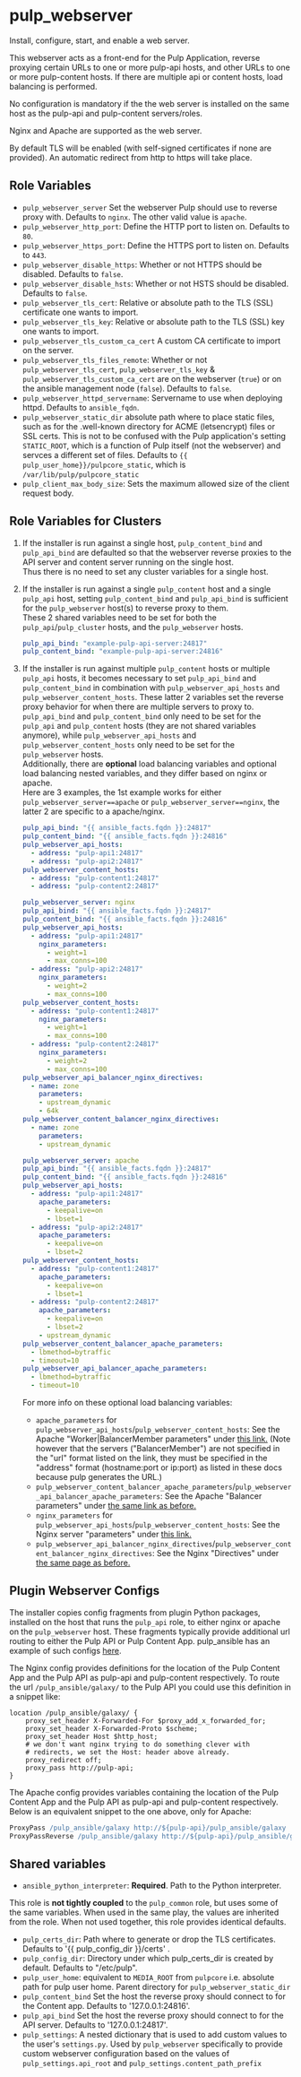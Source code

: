 pulp_webserver
==============

Install, configure, start, and enable a web server.

This webserver acts as a front-end for the Pulp Application, reverse proxying certain URLs to one or
more pulp-api hosts, and other URLs to one or more pulp-content hosts. If there are multiple api or
content hosts, load balancing is performed.

No configuration is mandatory if the the web server is installed on the same host as the pulp-api
and pulp-content servers/roles.

Nginx and Apache are supported as the web server.

By default TLS will be enabled (with self-signed certificates if none are provided). An automatic
redirect from http to https will take place.

Role Variables
--------------

* `pulp_webserver_server` Set the webserver Pulp should use to reverse proxy with. Defaults to
  `nginx`. The other valid value is `apache`.
* `pulp_webserver_http_port`: Define the HTTP port to listen on. Defaults to `80`.
* `pulp_webserver_https_port`: Define the HTTPS port to listen on. Defaults to `443`.
* `pulp_webserver_disable_https`: Whether or not HTTPS should be disabled. Defaults to `false`.
* `pulp_webserver_disable_hsts`: Whether or not HSTS should be disabled. Defaults to `false`.
* `pulp_webserver_tls_cert`: Relative or absolute path to the TLS (SSL) certificate
   one wants to import.
* `pulp_webserver_tls_key`: Relative or absolute path to the TLS (SSL) key
   one wants to import.
* `pulp_webserver_tls_custom_ca_cert` A custom CA certificate to import on the server.
* `pulp_webserver_tls_files_remote`: Whether or not `pulp_webserver_tls_cert`,
  `pulp_webserver_tls_key` & `pulp_webserver_tls_custom_ca_cert` are on the webserver (`true`)
   or on the ansible management node (`false`). Defaults to `false`.
* `pulp_webserver_httpd_servername`: Servername to use when deploying httpd. Defaults to
  `ansible_fqdn`.
* `pulp_webserver_static_dir` absolute path where to place static files, such as for the .well-known
   directory for ACME (letsencrypt) files or SSL certs. This is not to be confused with the Pulp
   application's setting `STATIC_ROOT`, which is a function of Pulp itself (not the webserver) and servces
   a different set of files. Defaults to `{{ pulp_user_home}}/pulpcore_static`, which is `/var/lib/pulp/pulpcore_static`
* `pulp_client_max_body_size`: Sets the maximum allowed size of the client request body.

Role Variables for Clusters
---------------------------

1. If the installer is run against a single host, `pulp_content_bind` and `pulp_api_bind` are defaulted
   so that the webserver reverse proxies to the API server and content server running on the single host.  
   Thus there is no need to set any cluster variables for a single host.

2. If the installer is run against a single `pulp_content` host and a single `pulp_api` host, setting
   `pulp_content_bind` and `pulp_api_bind` is sufficient for the `pulp_webserver` host(s) to reverse proxy
   to them.  
   These 2 shared variables need to be set for both the `pulp_api`/`pulp_cluster` hosts, and the
   `pulp_webserver` hosts.  

    ```yaml
    pulp_api_bind: "example-pulp-api-server:24817"
    pulp_content_bind: "example-pulp-api-server:24816"
    ```

3. If the installer is run against multiple `pulp_content` hosts or multiple `pulp_api` hosts,
   it becomes necessary to set `pulp_api_bind` and `pulp_content_bind` in combination with
   `pulp_webserver_api_hosts` and `pulp_webserver_content_hosts`. These latter 2 variables
    set the reverse proxy behavior for when there are multiple servers to proxy to.  
   `pulp_api_bind` and `pulp_content_bind`
   only need to be set for the `pulp_api` and `pulp_content` hosts (they are not shared variables
   anymore), while `pulp_webserver_api_hosts` and `pulp_webserver_content_hosts` only need to
   be set for the `pulp_webserver` hosts.  
   Additionally, there are **optional** load balancing variables
   and optional load balancing nested variables, and they differ based on nginx or apache.  
   Here are 3 examples, the 1st example works for either `pulp_webserver_server==apache` or
   `pulp_webserver_server==nginx`, the latter 2 are specific to a apache/nginx.  

    ```yaml
    pulp_api_bind: "{{ ansible_facts.fqdn }}:24817"
    pulp_content_bind: "{{ ansible_facts.fqdn }}:24816"
    pulp_webserver_api_hosts:
      - address: "pulp-api1:24817"
      - address: "pulp-api2:24817"
    pulp_webserver_content_hosts:
      - address: "pulp-content1:24817"
      - address: "pulp-content2:24817"
    ```

    ```yaml
    pulp_webserver_server: nginx
    pulp_api_bind: "{{ ansible_facts.fqdn }}:24817"
    pulp_content_bind: "{{ ansible_facts.fqdn }}:24816"
    pulp_webserver_api_hosts:
      - address: "pulp-api1:24817"
        nginx_parameters:
          - weight=1
          - max_conns=100
      - address: "pulp-api2:24817"
        nginx_parameters:
          - weight=2
          - max_conns=100
    pulp_webserver_content_hosts:
      - address: "pulp-content1:24817"
        nginx_parameters:
          - weight=1
          - max_conns=100
      - address: "pulp-content2:24817"
        nginx_parameters:
          - weight=2
          - max_conns=100
    pulp_webserver_api_balancer_nginx_directives:
      - name: zone
        parameters:
        - upstream_dynamic
        - 64k
    pulp_webserver_content_balancer_nginx_directives:
      - name: zone
        parameters:
        - upstream_dynamic
    ```

    ```yaml
    pulp_webserver_server: apache
    pulp_api_bind: "{{ ansible_facts.fqdn }}:24817"
    pulp_content_bind: "{{ ansible_facts.fqdn }}:24816"
    pulp_webserver_api_hosts:
      - address: "pulp-api1:24817"
        apache_parameters:
          - keepalive=on
          - lbset=1
      - address: "pulp-api2:24817"
        apache_parameters:
          - keepalive=on
          - lbset=2
    pulp_webserver_content_hosts:
      - address: "pulp-content1:24817"
        apache_parameters:
          - keepalive=on
          - lbset=1
      - address: "pulp-content2:24817"
        apache_parameters:
          - keepalive=on
          - lbset=2
        - upstream_dynamic
    pulp_webserver_content_balancer_apache_parameters:
      - lbmethod=bytraffic
      - timeout=10
    pulp_webserver_api_balancer_apache_parameters:
      - lbmethod=bytraffic
      - timeout=10
    ```

    For more info on these optional load balancing variables:

    * `apache_parameters` for `pulp_webserver_api_hosts`/`pulp_webserver_content_hosts`: See the Apache "Worker|BalancerMember parameters" under [this link.](https://httpd.apache.org/docs/2.4/mod/mod_proxy.html#proxypass) (Note however that the servers ("BalancerMember") are not specified in the "url" format listed on the link, they must be specified in the "address" format (hostname:port or ip:port) as listed in these docs because pulp generates the URL.)
    * `pulp_webserver_content_balancer_apache_parameters`/`pulp_webserver_api_balancer_apache_parameters`: See the Apache "Balancer parameters" under [the same link as before.](https://httpd.apache.org/docs/2.4/mod/mod_proxy.html#proxypass)
    * `nginx_parameters` for `pulp_webserver_api_hosts`/`pulp_webserver_content_hosts`: See the
      Nginx server "parameters" under [this
    link.](http://nginx.org/en/docs/http/ngx_http_upstream_module.html#server)
    * `pulp_webserver_api_balancer_nginx_directives`/`pulp_webserver_content_balancer_nginx_directives`:
      See the Nginx "Directives" under [the same page as
    before.](http://nginx.org/en/docs/http/ngx_http_upstream_module.html)

Plugin Webserver Configs
------------------------

The installer copies config fragments from plugin Python packages, installed on the host that runs
the `pulp_api` role, to either nginx or apache on the `pulp_webserver` host.
These fragments typically provide additional url routing to either the Pulp API or
Pulp Content App. pulp_ansible has an example of such configs
[here](https://github.com/pulp/pulp_ansible/tree/main/pulp_ansible/app/webserver_snippets).

The Nginx config provides definitions for the location of the Pulp Content App and the Pulp API as
pulp-api and pulp-content respectively. To route the url `/pulp_ansible/galaxy/` to the Pulp API you
could use this definition in a snippet like:

```nginx
location /pulp_ansible/galaxy/ {
    proxy_set_header X-Forwarded-For $proxy_add_x_forwarded_for;
    proxy_set_header X-Forwarded-Proto $scheme;
    proxy_set_header Host $http_host;
    # we don't want nginx trying to do something clever with
    # redirects, we set the Host: header above already.
    proxy_redirect off;
    proxy_pass http://pulp-api;
}
```

The Apache config provides variables containing the location of the Pulp Content App and the Pulp
API as pulp-api and pulp-content respectively. Below is an equivalent snippet to the one above, only
for Apache:

```apache
ProxyPass /pulp_ansible/galaxy http://${pulp-api}/pulp_ansible/galaxy
ProxyPassReverse /pulp_ansible/galaxy http://${pulp-api}/pulp_ansible/galaxy
```

Shared variables
----------------

* `ansible_python_interpreter`: **Required**. Path to the Python interpreter.

This role is **not tightly coupled** to the `pulp_common` role, but uses some of the same
variables. When used in the same play, the values are inherited from the role.
When not used together, this role provides identical defaults.

* `pulp_certs_dir`: Path where to generate or drop the TLS certificates. Defaults to
  '{{ pulp_config_dir }}/certs' .
* `pulp_config_dir`: Directory under which pulp_certs_dir is created by default.
  Defaults to "/etc/pulp".
* `pulp_user_home`: equivalent to `MEDIA_ROOT` from `pulpcore` i.e. absolute path for pulp user home.
Parent directory for `pulp_webserver_static_dir`
* `pulp_content_bind` Set the host the reverse proxy should connect to for the Content app. Defaults
  to '127.0.0.1:24816'.
* `pulp_api_bind` Set the host the reverse proxy should connect to for the API server. Defaults
  to '127.0.0.1:24817'.
* `pulp_settings`: A nested dictionary that is used to add custom values to the user's
    `settings.py`. Used by `pulp_webserver` specifically to provide custom webserver configuration
     based on the values of `pulp_settings.api_root` and `pulp_settings.content_path_prefix`
